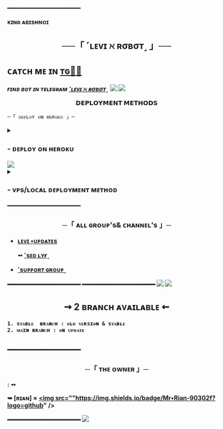 ━━━━━━━━━━━━━━━━━━━━

**ᴋɪɴɢ ᴀʙɪsʜɴᴏɪ**

<h2 align="center">
    ──「 ˹ʟᴇᴠɪ ℵ ʀσʙσт˼ 」──
</h2>

##  ᴄᴀᴛᴄʜ ᴍᴇ ɪɴ [ᴛɢ🏃‍♀️](https://t.me/levi_vaiii) 


_**ғɪɴᴅ ʙᴏᴛ ɪɴ ᴛᴇʟᴇɢʀᴀᴍ [˹ʟᴇᴠɪ ℵ ʀσʙσт˼](https://t.me/Leviii_Robot)**_
<img src="https://user-images.githubusercontent.com/73097560/115834477-dbab4500-a447-11eb-908a-139a6edaec5c.gif">
<img src="https://user-images.githubusercontent.com/73097560/115834477-dbab4500-a447-11eb-908a-139a6edaec5c.gif">

<p align="center">
<b>𝗗𝗘𝗣𝗟𝗢𝗬𝗠𝗘𝗡𝗧 𝗠𝗘𝗧𝗛𝗢𝗗𝗦</b>
</p>

    ─「 ᴅᴇᴩʟᴏʏ ᴏɴ ʜᴇʀᴏᴋᴜ 」─
</h3>
<details>
<summary><h3>
- <b>  ᴅᴇᴩʟᴏʏ ᴏɴ ʜᴇʀᴏᴋᴜ </b>
</h3></summary>

<p align="center"><a href="https://heroku.com/deploy?template=https://github.com/RIAN3755/LeviRobot"> <img src="https://img.shields.io/badge/Deploy%20On%20Heroku-black?style=for-the-badge&logo=heroku" width="220" height="38.45"/></a></p>


</details>
<img src="https://user-images.githubusercontent.com/73097560/115834477-dbab4500-a447-11eb-908a-139a6edaec5c.gif">


<details>
<summary><h3>
- <b> ᴠᴘs/ʟᴏᴄᴀʟ ᴅᴇᴘʟᴏʏᴍᴇɴᴛ ᴍᴇᴛʜᴏᴅ </b>
</h3></summary>

A modular telegram Python bot running on python3 with an Sqlalchemy, mongodb database.

###  ╔═━「 Status 」

- [x] Maintained
- [x] Support Group Available
- [x] Free
- [x] OpenSourced
- [x] Working Instance Available
- [x] Clean Code
- [x] Heroku Deploy
- [x] Docker/Local Machine

╘═━「 Can be found on telegram as [LeviRbot](https://telegram.dog/Leviii_robot) 」
━━━━━━━━━━━━━━━━━━━━
<img src="https://user-images.githubusercontent.com/73097560/115834477-dbab4500-a447-11eb-908a-139a6edaec5c.gif">


<h2 align="center"> 
   ⇝ ᴍᴀɪɴ ᴠᴇʀs  ⇜
</h2>

```
API_ID =  ɢᴇᴛ ᴛʜɪs ᴠᴀʟᴜᴇ ғʀᴏᴍ my.telegram.org/apps
API_HASH =  ɢᴇᴛ ᴛʜɪs ᴠᴀʟᴜᴇ ғʀᴏᴍ my.telegram.org/apps
EVENT_LOGS =  ʏᴏᴜʀ ɢʀᴏᴜᴘ/ᴄʜᴀɴɴᴇʟ ɪᴅ  -100..
DATABASE_URL =  ɢᴇᴛ ᴏɴᴇ ғʀᴏᴍ https://customer.elephantsql.com/login
MONGO_DB_URI =  ɢᴇᴛ ᴏɴᴇ ғʀᴏᴍ mongodb.com
TOKEN =  ʏᴏᴜʀ ʙᴏᴛ ᴛᴏᴋᴇɴ. ɢᴇᴛ ᴏɴᴇ ғʀᴏᴍ @BotFather
OWNER_USERNAME =  ʏᴏᴜʀ ᴛᴇʟᴇɢʀᴀᴍ ᴜsᴇʀɴᴀᴍᴇ ᴡɪᴛʜᴏᴜᴛ ᴛʜᴇ @
OWNER_ID =  sᴛᴀʀᴛ @leviii_bot & ᴛʏᴘᴇ /id 
```
</details>
━━━━━━━━━━━━━━━━━━━━
<h3 align="center">
    ─「 ᴀʟʟ ɢʀᴏᴜᴘ's&  ᴄʜᴀɴɴᴇʟ's 」─
</h3>

- <b>[ʟᴇᴠɪ •ᴜᴘᴅᴀᴛᴇs](https://t.me/leviii_updates)
 
  ➻  [˹sᴇᴅ ʟʏғ˼](https://t.me/levi_vaiii) </b>
- <b>[˹sᴜᴘᴘᴏʀᴛ ɢʀᴏᴜᴘ˼](https://t.me/AnimeAsylum) 

━━━━━━━━━━━━━━━━━━━━
━━━━━━━━━━━━━━━━━━━━
<img src="https://user-images.githubusercontent.com/73097560/115834477-dbab4500-a447-11eb-908a-139a6edaec5c.gif">
<img src="https://user-images.githubusercontent.com/73097560/115834477-dbab4500-a447-11eb-908a-139a6edaec5c.gif">

<h2 align="center"> 
   ⇝ 2 ʙʀᴀɴᴄʜ ᴀᴠᴀɪʟᴀʙʟᴇ  ⇜
</h2>

```
1. sᴛᴀʙʟᴇ  ʙʀᴀɴᴄʜ : ᴏʟᴅ ᴠᴇʀsɪᴏɴ & sᴛᴀʙʟᴇ
2. ᴍᴀɪɴ ʙʀᴀɴᴄʜ : ᴏɴ ᴜᴘᴅᴀᴛᴇ
 
```


━━━━━━━━━━━━━━━━━━━━
<h3 align="center">
    ─「 ᴛʜᴇ ᴏᴡɴᴇʀ 」─
</h3>
 : ➻

➥ [ʀɪᴀɴ] × <a href="https://github.com/rian3755" alt="rian3755"> <img src=""https://img.shields.io/badge/Mr•Rian-90302f?logo=github" /></a>  



━━━━━━━━━━━━━━━━━━━━
<img src="https://user-images.githubusercontent.com/73097560/115834477-dbab4500-a447-11eb-908a-139a6edaec5c.gif">
